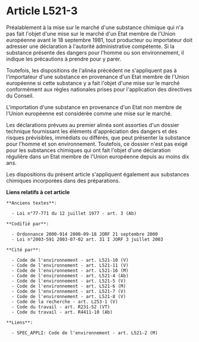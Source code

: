 # Article L521-3

Préalablement à la mise sur le marché d'une substance chimique qui n'a pas fait l'objet d'une mise sur le marché d'un Etat
membre de l'Union européenne avant le 18 septembre 1981, tout producteur ou importateur doit adresser une déclaration à
l'autorité administrative compétente. Si la substance présente des dangers pour l'homme ou son environnement, il indique les
précautions à prendre pour y parer.

Toutefois, les dispositions de l'alinéa précédent ne s'appliquent pas à l'importateur d'une substance en provenance d'un Etat
membre de l'Union européenne si cette substance y a fait l'objet d'une mise sur le marché conformément aux règles nationales
prises pour l'application des directives du Conseil.

L'importation d'une substance en provenance d'un Etat non membre de l'Union européenne est considérée comme une mise sur le
marché.

Les déclarations prévues au premier alinéa sont assorties d'un dossier technique fournissant les éléments d'appréciation des
dangers et des risques prévisibles, immédiats ou différés, que peut présenter la substance pour l'homme et son environnement.
Toutefois, ce dossier n'est pas exigé pour les substances chimiques qui ont fait l'objet d'une déclaration régulière dans un
Etat membre de l'Union européenne depuis au moins dix ans.

Les dispositions du présent article s'appliquent également aux substances chimiques incorporées dans des préparations.

**Liens relatifs à cet article**

	**Anciens textes**:

	  - Loi n°77-771 du 12 juillet 1977 - art. 3 (Ab)

	**Codifié par**:

	  - Ordonnance 2000-914 2000-09-18 JORF 21 septembre 2000
	  - Loi n°2003-591 2003-07-02 art. 31 I JORF 3 juillet 2003

	**Cité par**:

	  - Code de l'environnement - art. L521-10 (V)
	  - Code de l'environnement - art. L521-11 (V)
	  - Code de l'environnement - art. L521-16 (M)
	  - Code de l'environnement - art. L521-4 (Ab)
	  - Code de l'environnement - art. L521-5 (V)
	  - Code de l'environnement - art. L521-6 (M)
	  - Code de l'environnement - art. L521-7 (V)
	  - Code de l'environnement - art. L521-8 (V)
	  - Code de la recherche - art. L253-1 (V)
	  - Code du travail - art. R231-52 (VT)
	  - Code du travail - art. R4411-10 (Ab)

	**Liens**:

	  - SPEC_APPLI: Code de l'environnement - art. L521-2 (M)
